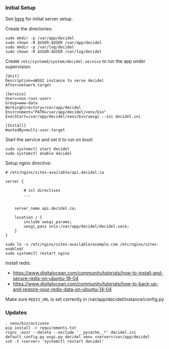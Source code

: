 ### Initial Setup

See [here](https://www.digitalocean.com/community/tutorials/how-to-serve-flask-applications-with-uswgi-and-nginx-on-ubuntu-18-04) for initial server setup.

Create the directories:

```
sudo mkdir -p /var/app/decidel
sudo chown -R $USER:$USER /var/app/decidel
sudo mkdir -p /var/log/decidel
sudo chown -R $USER:$USER /var/log/decidel
```

Create `/etc/systemd/system/decidel.service` to run the app under supervision:

```
[Unit]
Description=uWSGI instance to serve decidel
After=network.target

[Service]
User=<non-root-user>
Group=www-data
WorkingDirectory=/var/app/decidel
Environment="PATH=/var/app/decidel/venv/bin"
ExecStart=/var/app/decidel/venv/bin/uwsgi --ini decidel.ini

[Install]
WantedBy=multi-user.target
```

Start the service and set it to run on boot:

```
sudo systemctl start decidel
sudo systemctl enable decidel
```

Setup nginx directive:

```
# /etc/nginx/sites-available/api.decidel.ca

server {

		# ssl directives
		...


    server_name api.decidel.ca;

    location / {
        include uwsgi_params;
        uwsgi_pass unix:/var/app/decidel/decidel.sock;
    }
}
```

```
sudo ln -s /etc/nginx/sites-available/example.com /etc/nginx/sites-enabled/
sudo systemctl restart nginx
```

Install redis:

* https://www.digitalocean.com/community/tutorials/how-to-install-and-secure-redis-on-ubuntu-18-04
* https://www.digitalocean.com/community/tutorials/how-to-back-up-and-restore-your-redis-data-on-ubuntu-14-04

Make sure `REDIS_URL` is set correctly in /var/app/decidel/instance/config.py

### Updates

```
. venv/bin/activate
pip install -r requirements.txt
rsync -avzr --delete --exclude '__pycache__*' decidel.ini default_config.py wsgi.py decidel venv <server>/var/app/decidel
ssh -t <server> 'systemctl restart decidel'
```
